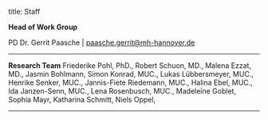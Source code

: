 title: Staff

**Head of Work Group**

PD Dr. Gerrit Paasche | <paasche.gerrit@mh-hannover.de>

---------------------------

**Research Team**
Friederike Pohl, PhD.,
Robert Schuon, MD.,
Malena Ezzat, MD.,
Jasmin Bohlmann,
Simon Konrad, MUC.,
Lukas Lübbersmeyer, MUC.,
Henrike Senker, MUC.,
Jannis-Fiete Riedemann, MUC.,
Halina Ebel, MUC.,
Ida Janzen-Senn, MUC.,
Lena Rosenbusch, MUC.,
Madeleine Goblet,
Sophia Mayr,
Katharina Schmitt,
Niels Oppel,

<!--

![Beschreibung](pic1.jpg)


Vorname Name | <Name.Vorname@mh-hannover.de>

Vorname Name | <Name.Vorname@mh-hannover.de>
-->

-----------------------------
